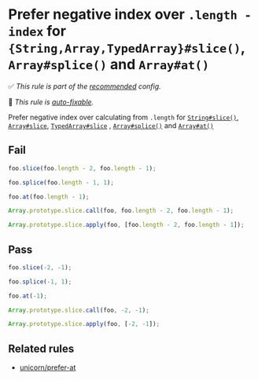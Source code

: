 # Prefer negative index over `.length - index` for `{String,Array,TypedArray}#slice()`, `Array#splice()` and `Array#at()`

<!-- Do not manually modify RULE_NOTICE part -->
<!-- RULE_NOTICE -->
✅ *This rule is part of the [recommended](https://github.com/sindresorhus/eslint-plugin-unicorn#recommended-config) config.*

🔧 *This rule is [auto-fixable](https://eslint.org/docs/user-guide/command-line-interface#fixing-problems).*
<!-- /RULE_NOTICE -->

Prefer negative index over calculating from `.length` for [`String#slice()`](https://developer.mozilla.org/en-US/docs/Web/JavaScript/Reference/Global_Objects/String/slice), [`Array#slice`](https://developer.mozilla.org/en-US/docs/Web/JavaScript/Reference/Global_Objects/Array/slice), [`TypedArray#slice`](https://developer.mozilla.org/en-US/docs/Web/JavaScript/Reference/Global_Objects/TypedArray/slice) , [`Array#splice()`](https://developer.mozilla.org/en-US/docs/Web/JavaScript/Reference/Global_Objects/Array/splice) and [`Array#at()`](https://developer.mozilla.org/en-US/docs/Web/JavaScript/Reference/Global_Objects/Array/at)

## Fail

```js
foo.slice(foo.length - 2, foo.length - 1);
```

```js
foo.splice(foo.length - 1, 1);
```

```js
foo.at(foo.length - 1);
```

```js
Array.prototype.slice.call(foo, foo.length - 2, foo.length - 1);
```

```js
Array.prototype.slice.apply(foo, [foo.length - 2, foo.length - 1]);
```

## Pass

```js
foo.slice(-2, -1);
```

```js
foo.splice(-1, 1);
```

```js
foo.at(-1);
```

```js
Array.prototype.slice.call(foo, -2, -1);
```

```js
Array.prototype.slice.apply(foo, [-2, -1]);
```

## Related rules

- [unicorn/prefer-at](./prefer-at.md)
